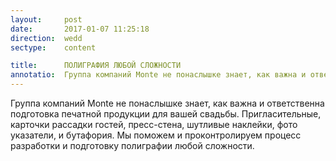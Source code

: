 ```yaml
---
layout:     post
date:       2017-01-07 11:25:18
direction:  wedd
sectype:    content

title:      ПОЛИГРАФИЯ ЛЮБОЙ СЛОЖНОСТИ             
annotatio:  Группа компаний Monte не понаслышке знает, как важна и ответственна подготовка печатной продукции для вашей свадьбы. Пригласительные, карточки рассадки гостей, пресс-стена, шутливые наклейки, фото указатели, и бутафория. Мы поможем и проконтролируем процесс разработки и подготовку полиграфии любой сложности. 
---
```


Группа компаний Monte не понаслышке знает, как важна и ответственна подготовка печатной продукции для вашей свадьбы. Пригласительные, карточки рассадки гостей, пресс-стена, шутливые наклейки, фото указатели, и бутафория. Мы поможем и проконтролируем процесс разработки и подготовку полиграфии любой сложности. 